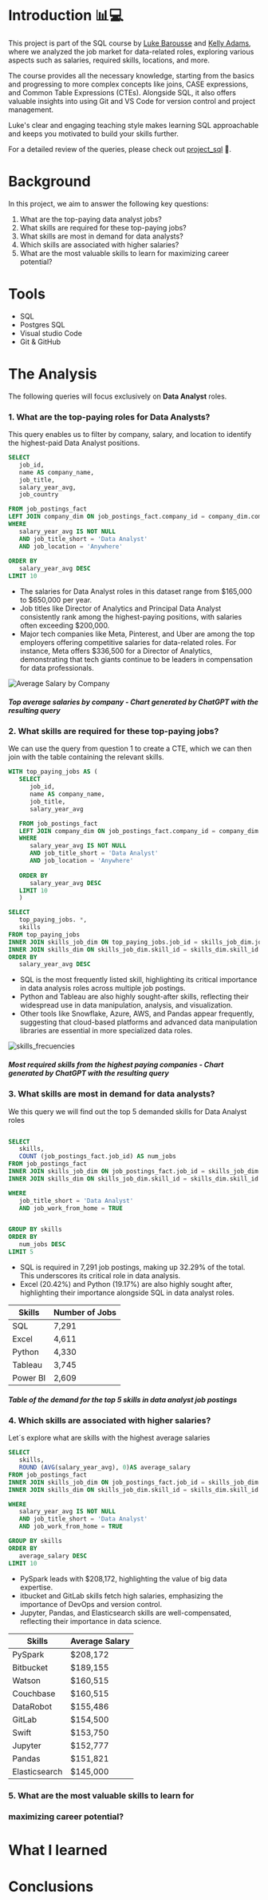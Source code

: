 # Introduction 📊💻

This project is part of the SQL course by [Luke Barousse](https://github.com/lukebarousse) and [Kelly Adams](https://github.com/kellyadams), where we analyzed the job market for data-related roles, exploring various aspects such as salaries, required skills, locations, and more.

The course provides all the necessary knowledge, starting from the basics and progressing to more complex concepts like joins, CASE expressions, and Common Table Expressions (CTEs). Alongside SQL, it also offers valuable insights into using Git and VS Code for version control and project management.

Luke's clear and engaging teaching style makes learning SQL approachable and keeps you motivated to build your skills further.

For a detailed review of the queries, please check out [project_sql](/project_sql/) 📂.

# Background

In this project, we aim to answer the following key questions:

1. What are the top-paying data analyst jobs?
2. What skills are required for these top-paying jobs?
3. What skills are most in demand for data analysts?
4. Which skills are associated with higher salaries?
5. What are the most valuable skills to learn for maximizing career potential?

# Tools

+ SQL
+ Postgres SQL
+ Visual studio Code
+ Git & GitHub

# The Analysis

The following queries will focus exclusively on **Data Analyst** roles.

### 1. What are the top-paying roles for Data Analysts?

This query enables us to filter by company, salary, and location to identify the highest-paid Data Analyst positions.

```sql
SELECT
   job_id,
   name AS company_name,
   job_title,
   salary_year_avg,
   job_country

FROM job_postings_fact
LEFT JOIN company_dim ON job_postings_fact.company_id = company_dim.company_id
WHERE 
   salary_year_avg IS NOT NULL
   AND job_title_short = 'Data Analyst'
   AND job_location = 'Anywhere'
   
ORDER BY
   salary_year_avg DESC
LIMIT 10

```

- The salaries for Data Analyst roles in this dataset range from $165,000 to $650,000 per year.
- Job titles like Director of Analytics and Principal Data Analyst consistently rank among the highest-paying positions, with salaries often exceeding $200,000. 
- Major tech companies like Meta, Pinterest, and Uber are among the top employers offering competitive salaries for data-related roles. For instance, Meta offers $336,500 for a Director of Analytics, demonstrating that tech giants continue to be leaders in compensation for data professionals.

![Average Salary by Company](assets/Average_Salary_by_Company.png)

##### *Top average salaries by company - Chart generated by ChatGPT with the resulting query*


### 2. What skills are required for these top-paying jobs?

We can use the query from question 1 to create a CTE, which we can then join with the table containing the relevant skills.


```sql
WITH top_paying_jobs AS (
   SELECT
      job_id,
      name AS company_name,
      job_title,
      salary_year_avg

   FROM job_postings_fact
   LEFT JOIN company_dim ON job_postings_fact.company_id = company_dim.company_id
   WHERE 
      salary_year_avg IS NOT NULL
      AND job_title_short = 'Data Analyst'
      AND job_location = 'Anywhere'
      
   ORDER BY
      salary_year_avg DESC
   LIMIT 10
   )

SELECT 
   top_paying_jobs. *,
   skills
FROM top_paying_jobs
INNER JOIN skills_job_dim ON top_paying_jobs.job_id = skills_job_dim.job_id
INNER JOIN skills_dim ON skills_job_dim.skill_id = skills_dim.skill_id
ORDER BY
   salary_year_avg DESC
```
- SQL is the most frequently listed skill, highlighting its critical importance in data analysis roles across multiple job postings.
- Python and Tableau are also highly sought-after skills, reflecting their widespread use in data manipulation, analysis, and visualization.
- Other tools like Snowflake, Azure, AWS, and Pandas appear frequently, suggesting that cloud-based platforms and advanced data manipulation libraries are essential in more specialized data roles.

![skills_frecuencies](assets/skills_frequency_chart.png)
##### *Most required skills from the highest paying companies - Chart generated by ChatGPT with the resulting query*

### 3. What skills are most in demand for data analysts?

We this query we will find out the top 5 demanded skills for Data Analyst roles

```sql

SELECT
   skills,
   COUNT (job_postings_fact.job_id) AS num_jobs
FROM job_postings_fact
INNER JOIN skills_job_dim ON job_postings_fact.job_id = skills_job_dim.job_id
INNER JOIN skills_dim ON skills_job_dim.skill_id = skills_dim.skill_id

WHERE 
   job_title_short = 'Data Analyst'
   AND job_work_from_home = TRUE


GROUP BY skills
ORDER BY
   num_jobs DESC
LIMIT 5

```
- SQL is required in 7,291 job postings, making up 32.29% of the total. This underscores its critical role in data analysis.
- Excel (20.42%) and Python (19.17%) are also highly sought after, highlighting their importance alongside SQL in data analyst roles.


| Skills    | Number of Jobs |
|-----------|----------------|
| SQL       | 7,291          |
| Excel     | 4,611          |
| Python    | 4,330          |
| Tableau   | 3,745          |
| Power BI  | 2,609          |
##### *Table of the demand for the top 5 skills in data analyst job postings*


### 4. Which skills are associated with higher salaries?

Let´s explore what are skills with the highest average salaries

```sql
SELECT
   skills,
   ROUND (AVG(salary_year_avg), 0)AS average_salary
FROM job_postings_fact
INNER JOIN skills_job_dim ON job_postings_fact.job_id = skills_job_dim.job_id
INNER JOIN skills_dim ON skills_job_dim.skill_id = skills_dim.skill_id

WHERE
   salary_year_avg IS NOT NULL
   AND job_title_short = 'Data Analyst'
   AND job_work_from_home = TRUE

GROUP BY skills
ORDER BY
   average_salary DESC
LIMIT 10
```
- PySpark leads with $208,172, highlighting the value of big data expertise.
- itbucket and GitLab skills fetch high salaries, emphasizing the importance of DevOps and version control.
- Jupyter, Pandas, and Elasticsearch skills are well-compensated, reflecting their importance in data science.

| Skills        | Average Salary |
|---------------|----------------|
| PySpark       | $208,172       |
| Bitbucket     | $189,155       |
| Watson        | $160,515       |
| Couchbase     | $160,515       |
| DataRobot     | $155,486       |
| GitLab        | $154,500       |
| Swift         | $153,750       |
| Jupyter       | $152,777       |
| Pandas        | $151,821       |
| Elasticsearch | $145,000       |

### 5. What are the most valuable skills to learn for 



### maximizing career potential?


# What I learned


# Conclusions
